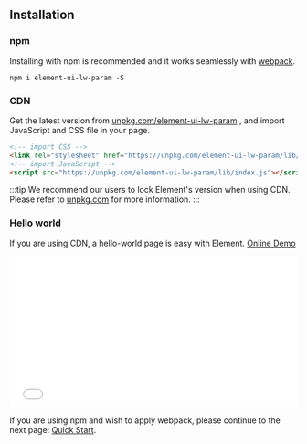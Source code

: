 ## Installation

### npm

Installing with npm is recommended and it works seamlessly with [webpack](https://webpack.js.org/).

```shell
npm i element-ui-lw-param -S
```

### CDN

Get the latest version from [unpkg.com/element-ui-lw-param](https://unpkg.com/element-ui-lw-param/) , and import JavaScript and CSS file in your page.

```html
<!-- import CSS -->
<link rel="stylesheet" href="https://unpkg.com/element-ui-lw-param/lib/theme-chalk/index.css">
<!-- import JavaScript -->
<script src="https://unpkg.com/element-ui-lw-param/lib/index.js"></script>
```

:::tip
We recommend our users to lock Element's version when using CDN. Please refer to [unpkg.com](https://unpkg.com) for more information.
:::

### Hello world

If you are using CDN, a hello-world page is easy with Element. [Online Demo](https://codepen.io/ziyoung/pen/rRKYpd)

<iframe height="265" style="width: 100%;" scrolling="no" title="Element demo" src="//codepen.io/ziyoung/embed/rRKYpd/?height=265&theme-id=light&default-tab=html" frameborder="no" allowtransparency="true" allowfullscreen="true">
  See the Pen <a href='https://codepen.io/ziyoung/pen/rRKYpd/'>Element demo</a> by hetech
  (<a href='https://codepen.io/ziyoung'>@ziyoung</a>) on <a href='https://codepen.io'>CodePen</a>.
</iframe>

If you are using npm and wish to apply webpack, please continue to the next page: [Quick Start](/#/en-US/component/quickstart).
